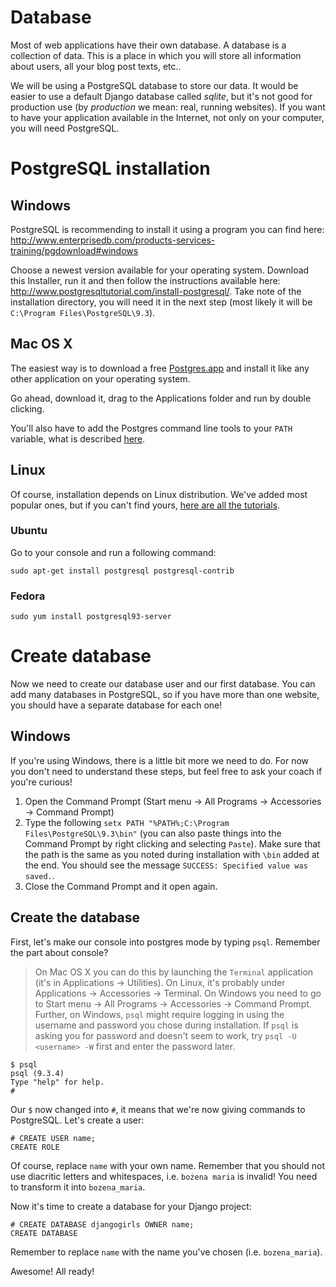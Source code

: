 # Database

Most of web applications have their own database. A database is a collection of data. This is a place in which you will store all information about users, all your blog post texts, etc..

We will be using a PostgreSQL database to store our data. It would be easier to use a default Django database called *sqlite*, but it's not good for production use (by *production* we mean: real, running websites). If you want to have your application available in the Internet, not only on your computer, you will need PostgreSQL.

# PostgreSQL installation

## Windows

PostgreSQL is recommending to install it using a program you can find here: http://www.enterprisedb.com/products-services-training/pgdownload#windows

Choose a newest version available for your operating system. Download this Installer, run it and then follow the instructions available here: http://www.postgresqltutorial.com/install-postgresql/. Take note of the installation directory, you will need it in the next step (most likely it will be `C:\Program Files\PostgreSQL\9.3`).

## Mac OS X

The easiest way is to download a free [Postgres.app](http://postgresapp.com/) and install it like any other application on your operating system.

Go ahead, download it, drag to the Applications folder and run by double clicking.

You'll also have to add the Postgres command line tools to your `PATH` variable, what is described [here](http://postgresapp.com/documentation/cli-tools.html).

## Linux

Of course, installation depends on Linux distribution. We've added most popular ones, but if you can't find yours, [here are all the tutorials](https://wiki.postgresql.org/wiki/Detailed_installation_guides#General_Linux).

### Ubuntu

Go to your console and run a following command:

    sudo apt-get install postgresql postgresql-contrib

### Fedora

    sudo yum install postgresql93-server

# Create database

Now we need to create our database user and our first database. You can add many databases in PostgreSQL, so if you have more than one website, you should have a separate database for each one!

## Windows

If you're using Windows, there is a little bit more we need to do. For now you don't need to understand these steps, but feel free to ask your coach if you're curious!

1. Open the Command Prompt (Start menu → All Programs → Accessories → Command Prompt)
2. Type the following `setx PATH "%PATH%;C:\Program Files\PostgreSQL\9.3\bin"` (you can also paste things into the Command Prompt by right clicking and selecting `Paste`). Make sure that the path is the same as you noted during installation with `\bin` added at the end. You should see the message `SUCCESS: Specified value was saved.`.
3. Close the Command Prompt and it open again.

## Create the database

First, let's make our console into postgres mode by typing `psql`. Remember the part about console?
>On Mac OS X you can do this by launching the `Terminal` application (it's in Applications → Utilities). On Linux, it's probably under Applications → Accessories → Terminal. On Windows you need to go to Start menu → All Programs → Accessories → Command Prompt. Further, on Windows, `psql` might require logging in using the username and password you chose during installation. If `psql` is asking you for password and doesn't seem to work, try `psql -U <username> -W` first and enter the password later.

    $ psql
    psql (9.3.4)
    Type "help" for help.
    #

Our `$` now changed into `#`, it means that we're now giving commands to PostgreSQL. Let's create a user:

    # CREATE USER name;
    CREATE ROLE

Of course, replace `name` with your own name. Remember that you should not use diacritic letters and whitespaces, i.e. `bożena maria` is invalid! You need to transform it into `bozena_maria`.

Now it's time to create a database for your Django project:

    # CREATE DATABASE djangogirls OWNER name;
    CREATE DATABASE

Remember to replace `name` with the name you've chosen (i.e. `bozena_maria`).

Awesome! All ready!


